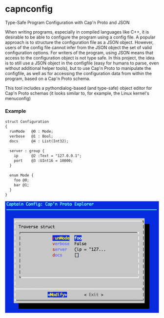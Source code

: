 # capnconfig
Type-Safe Program Configuration with Cap'n Proto and JSON

When writing programs, especially in compiled languages like C++, it is desirable to be able to configure the program using a config file. A popular approach is to structure the configuration file as a JSON object. However, users of the config file cannot infer from the JSON object the set of valid configuration options. For writers of the program, using JSON means that access to the configuration object is not type safe.
In this project, the idea is to still use a JSON object in the configfile (easy for humans to parse, even without additional helper tools), but to use Cap'n Proto to manipulate the configfile, as well as for accessing the configuration data from within the program, based on a Cap'n Proto schema. 

This tool includes a pythondialog-based (and type-safe) object editor for Cap'n Proto schemas (it looks similar to, for example, the Linux kernel's menuconfig)

### Example

```capnp
struct Configuration
{
  runMode   @0 : Mode;
  verbose   @1 : Bool;
  docs      @4 : List(Int32);

  server : group {
    ip      @2 :Text = "127.0.0.1";
    port    @3 :UInt16 = 10000;
  }

  enum Mode {
    foo @0;
    bar @1;
  }
}
```

![alt text](https://raw.githubusercontent.com/niekbouman/capnconfig/master/docs/capnconfig.png "Screenshot")

